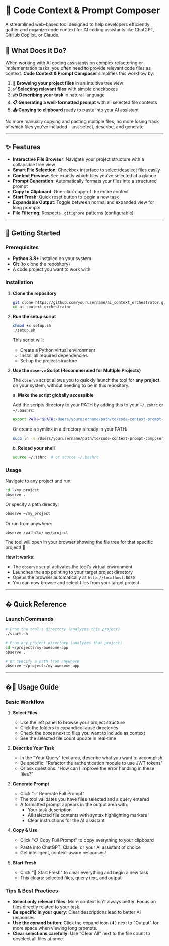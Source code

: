 # 🧠 Code Context & Prompt Composer

A streamlined web-based tool designed to help developers efficiently gather and organize code context for AI coding assistants like ChatGPT, GitHub Copilot, or Claude.

## 🎯 What Does It Do?

When working with AI coding assistants on complex refactoring or implementation tasks, you often need to provide relevant code files as context. **Code Context & Prompt Composer** simplifies this workflow by:

1. **📂 Browsing your project files** in an intuitive tree view
2. **✅ Selecting relevant files** with simple checkboxes
3. **✍️ Describing your task** in natural language
4. **📋 Generating a well-formatted prompt** with all selected file contents
5. **📤 Copying to clipboard** ready to paste into your AI assistant

No more manually copying and pasting multiple files, no more losing track of which files you've included - just select, describe, and generate.

---

## ✨ Features

- **Interactive File Browser**: Navigate your project structure with a collapsible tree view
- **Smart File Selection**: Checkbox interface to select/deselect files easily
- **Context Preview**: See exactly which files you've selected at a glance
- **Prompt Generation**: Automatically formats your files into a structured prompt
- **Copy to Clipboard**: One-click copy of the entire context
- **Start Fresh**: Quick reset button to begin a new task
- **Expandable Output**: Toggle between normal and expanded view for long prompts
- **File Filtering**: Respects `.gitignore` patterns (configurable)

---

## 🚀 Getting Started

### Prerequisites

- **Python 3.8+** installed on your system
- **Git** (to clone the repository)
- A code project you want to work with

### Installation

1. **Clone the repository**
   ```bash
   git clone https://github.com/yourusername/ai_context_orchestrator.git
   cd ai_context_orchestrator
   ```

2. **Run the setup script**
   ```bash
   chmod +x setup.sh
   ./setup.sh
   ```
   
   This script will:
   - Create a Python virtual environment
   - Install all required dependencies
   - Set up the project structure

3. **Use the `observe` Script (Recommended for Multiple Projects)**

   The `observe` script allows you to quickly launch the tool for **any project** on your system, without needing to be in this repository.

   a. **Make the script globally accessible**
      
      Add the scripts directory to your PATH by adding this to your `~/.zshrc` or `~/.bashrc`:
      ```bash
      export PATH="$PATH:/Users/yourusername/path/to/code-context-prompt-composer/scripts"
      ```
      
      Or create a symlink in a directory already in your PATH:
      ```bash
      sudo ln -s /Users/yourusername/path/to/code-context-prompt-composer/scripts/observe /usr/local/bin/observe
      ```

   b. **Reload your shell**
      ```bash
      source ~/.zshrc  # or source ~/.bashrc
      ```

### Usage

Navigate to any project and run:
```bash
cd ~/my_project
observe .
```

Or specify a path directly:
```bash
observe ~/my_project
```

Or run from anywhere:
```bash
observe /path/to/any/project
```

The tool will open in your browser showing the file tree for that specific project! 🎯

**How it works**:
- The `observe` script activates the tool's virtual environment
- Launches the app pointing to your target project directory
- Opens the browser automatically at `http://localhost:8080`
- You can now browse and select files from your target project

---

## � Quick Reference

### Launch Commands

```bash
# From the tool's directory (analyzes this project)
./start.sh

# From any project directory (analyzes that project)
cd ~/projects/my-awesome-app
observe .

# Or specify a path from anywhere
observe ~/projects/my-awesome-app
```

---

## �📖 Usage Guide

### Basic Workflow

1. **Select Files**
   - Use the left panel to browse your project structure
   - Click the folders to expand/collapse directories
   - Check the boxes next to files you want to include as context
   - See the selected file count update in real-time

2. **Describe Your Task**
   - In the "Your Query" text area, describe what you want to accomplish
   - Be specific: "Refactor the authentication module to use JWT tokens"
   - Or ask questions: "How can I improve the error handling in these files?"

3. **Generate Prompt**
   - Click "✅ Generate Full Prompt"
   - The tool validates you have files selected and a query entered
   - A formatted prompt appears in the output area with:
     - Your task description
     - All selected file contents with syntax highlighting markers
     - Clear instructions for the AI assistant

4. **Copy & Use**
   - Click "📋 Copy Full Prompt" to copy everything to your clipboard
   - Paste into ChatGPT, Claude, or your AI assistant of choice
   - Get intelligent, context-aware responses!

5. **Start Fresh**
   - Click "🔄 Start Fresh" to clear everything and begin a new task
   - This clears: selected files, query text, and output

### Tips & Best Practices

- **Select only relevant files**: More context isn't always better. Focus on files directly related to your task.
- **Be specific in your query**: Clear descriptions lead to better AI responses.
- **Use the expand button**: Click the expand icon (⬍) next to "Output" for more space when viewing long prompts.
- **Clear selections carefully**: Use "Clear All" next to the file count to deselect all files at once.
